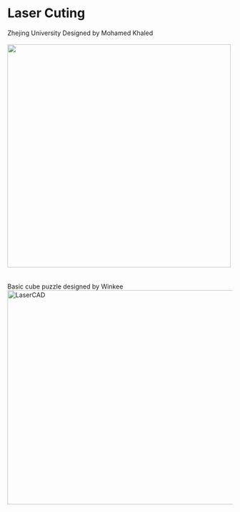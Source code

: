 # Laser Cuting
Zhejing University Designed by Mohamed Khaled <br><br>
<img width=500 src="img/laser.png">
<br><br>
<br>
Basic cube puzzle designed by Winkee
<img src="img/LaserCad%20wink.jpg" alt="LaserCAD" width="840" height="480"/> </a> </p>